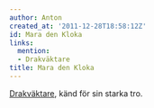 ```yaml
---
author: Anton
created_at: '2011-12-28T18:58:12Z'
id: Mara den Kloka
links:
  mention:
  - Drakväktare
title: Mara den Kloka
---
```


[Drakväktare], känd för sin starka tro.

  [Drakväktare]: Drakväktare
